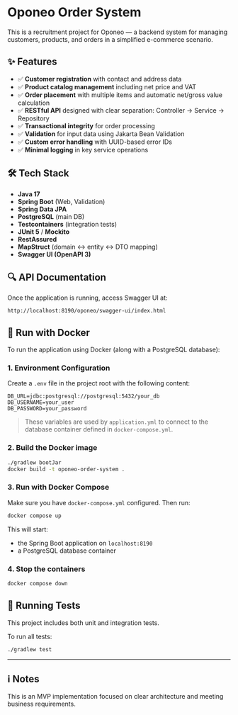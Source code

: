 # Oponeo Order System

This is a recruitment project for Oponeo — a backend system for managing customers, products, and orders in a simplified e-commerce scenario.

## ✨ Features

- ✅ **Customer registration** with contact and address data  
- ✅ **Product catalog management** including net price and VAT  
- ✅ **Order placement** with multiple items and automatic net/gross value calculation  
- ✅ **RESTful API** designed with clear separation: Controller → Service → Repository  
- ✅ **Transactional integrity** for order processing  
- ✅ **Validation** for input data using Jakarta Bean Validation  
- ✅ **Custom error handling** with UUID-based error IDs  
- ✅ **Minimal logging** in key service operations  

## 🛠 Tech Stack

- **Java 17**  
- **Spring Boot** (Web, Validation)  
- **Spring Data JPA**  
- **PostgreSQL** (main DB)  
- **Testcontainers** (integration tests)  
- **JUnit 5** / **Mockito**
- **RestAssured**
- **MapStruct** (domain ↔ entity ↔ DTO mapping)  
- **Swagger UI (OpenAPI 3)**  

## 🔍 API Documentation

Once the application is running, access Swagger UI at:

```
http://localhost:8190/oponeo/swagger-ui/index.html
```

## 🐳 Run with Docker

To run the application using Docker (along with a PostgreSQL database):

### 1. Environment Configuration

Create a `.env` file in the project root with the following content:

```
DB_URL=jdbc:postgresql://postgresql:5432/your_db
DB_USERNAME=your_user
DB_PASSWORD=your_password
```

> These variables are used by `application.yml` to connect to the database container defined in `docker-compose.yml`.

### 2. Build the Docker image
```bash
./gradlew bootJar
docker build -t oponeo-order-system .
```

### 3. Run with Docker Compose
Make sure you have `docker-compose.yml` configured. Then run:

```bash
docker compose up
```

This will start:
- the Spring Boot application on `localhost:8190`
- a PostgreSQL database container

### 4. Stop the containers
```bash
docker compose down
```

## 🧪 Running Tests

This project includes both unit and integration tests.

To run all tests:
```bash
./gradlew test
```

---

## ℹ️ Notes

This is an MVP implementation focused on clear architecture and meeting business requirements.
